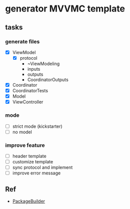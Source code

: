 # generator MVVMC template

## tasks
### generate files
* [x] ViewModel
  - [x] protocol
    - ~ViewModeling
    - inputs
    - outputs
    - CoordinatorOutputs
* [x] Coordinator
* [x] CoordinatorTests
* [x] Model
* [x] ViewController

### mode
* [ ] strict mode (kickstarter)
* [ ] no model

### improve feature
* [ ] header template
* [ ] customize template
* [ ] sync protocol and implement
* [ ] improve error message

## Ref
* [PackageBuilder](https://github.com/pixyzehn/PackageBuilder)
